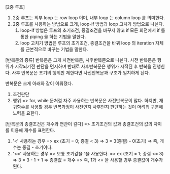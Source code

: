 [2중 루프]
1. 2중 루프는 외부 loop 는 row loop 이며, 내부 loop 는 column loop 를 의미한다.
2. 2중 루프를 사용하는 방법으로 크게, loop-if 방법과 loop 고치기 방법으로 나뉜다.
    1. loop-if 방법은 루프의 초기조건, 종결조건을 바꾸지 않고 if 모든 회전에서 if 를 통한 piping 을 하는 기법을 말한다.
    2. loop 고치기 방법은 루프의 초기조건, 종결조건을 바꿔 loop 의 iteration 자체를 근본적으로 바꾸는 기법을 말한다.

[반복문의 종류]
반복문은 크게 사전반복문, 사후반복문으로 나뉜다. 사전 반복문은 행위가 시작되기전 판단을 먼저하며 반대로 사후반복문은 행위가 시작된 후 반복을 진행한다. 사후 반복문은 초기의 행위만 제한다면 사전반복문과 구조가 일치하게 된다.

반복문은 크게 아래와 같이 이뤄졌다.
1. 조건판단
2. 행위
=> for, while 문처럼 자주 사용하는 반복문은 사전반복문이 많다. 하지만, 재귀함수를 사용할 경우 반복과정이 사전인지 사후인지 판단하는 것이 어려워 구분에 노력을 요한다.

[반복문의 종결조건은 개수와 연관이 깊다]
=> 초기조건의 값과 종결조건의 값의 차이를 이용해 개수를 표현한다.
1. '<' 사용하는 경우 
    => ex (초기 = 0; 종결 < 3)
    => 3 = 3(종결) - 0(초기)
    => 즉, 개수는 종결 - 초기이다.
2. '<=' 사용하는 경우
    => 보통 초기값을 1을 사용한다.
    => ex (초기 = 1; 종결 <= 3)
    => 3 = 3 - 1 + 1
    => 종결값 = 개수
    => 즉, 1과 <= 을 사용할 경우 종결값이 개수가 된다. 

